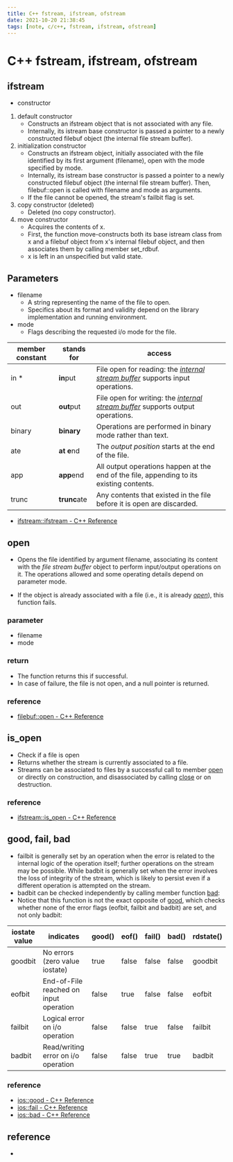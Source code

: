 ```yaml
---
title: C++ fstream, ifstream, ofstream
date: 2021-10-20 21:38:45
tags: [note, c/c++, fstream, ifstream, ofstream]
---
```


# C++ fstream, ifstream, ofstream

## ifstream
- constructor
1. default constructor
    - Constructs an ifstream object that is not associated with any file.
    - Internally, its istream base constructor is passed a pointer to a newly constructed filebuf object (the internal file stream buffer).
2. initialization constructor
    - Constructs an ifstream object, initially associated with the file identified by its first argument (filename), open with the mode specified by mode.
    - Internally, its istream base constructor is passed a pointer to a newly constructed filebuf object (the internal file stream buffer). Then, filebuf::open is called with filename and mode as arguments.
    - If the file cannot be opened, the stream's failbit flag is set.
3. copy constructor (deleted)
    - Deleted (no copy constructor).
4. move constructor
    - Acquires the contents of x.
    - First, the function move-constructs both its base istream class from x and a filebuf object from x's internal filebuf object, and then associates them by calling member set_rdbuf.
    - x is left in an unspecified but valid state.
<!--more-->
## Parameters
- filename
    - A string representing the name of the file to open.
    - Specifics about its format and validity depend on the library implementation and running environment.
- mode
    - Flags describing the requested i/o mode for the file.

| member constant | stands for | access |
| --- | --- | --- |
| in * | **in**put | File open for reading: the _[internal stream buffer](https://www.cplusplus.com/ifstream::rdbuf)_ supports input operations. |
| out | **out**put | File open for writing: the _[internal stream buffer](https://www.cplusplus.com/ifstream::rdbuf)_ supports output operations. |
| binary | **binary** | Operations are performed in binary mode rather than text. |
| ate | **at e**nd | The _output position_ starts at the end of the file. |
| app | **app**end | All output operations happen at the end of the file, appending to its existing contents. |
| trunc | **trunc**ate | Any contents that existed in the file before it is open are discarded. |

- [ifstream::ifstream - C++ Reference](https://www.cplusplus.com/reference/fstream/ifstream/ifstream/)

## open
- Opens the file identified by argument filename, associating its content with the _file stream buffer_ object to perform input/output operations on it. The operations allowed and some operating details depend on parameter mode.  
  
- If the object is already associated with a file (i.e., it is already _[open](https://www.cplusplus.com/filebuf::is_open)_), this function fails.
### parameter
- filename
- mode

### return
- The function returns this if successful.
- In case of failure, the file is not open, and a null pointer is returned.
### reference
- [filebuf::open - C++ Reference](https://www.cplusplus.com/reference/fstream/filebuf/open/)

## is_open
- Check if a file is open
- Returns whether the stream is currently associated to a file.  
- Streams can be associated to files by a successful call to member [open](https://www.cplusplus.com/ifstream::open) or directly on construction, and disassociated by calling [close](https://www.cplusplus.com/ifstream::close) or on destruction.

### reference
- [ifstream::is_open - C++ Reference](https://www.cplusplus.com/reference/fstream/ifstream/is_open/)

## good, fail, bad
- failbit is generally set by an operation when the error is related to the internal logic of the operation itself; further operations on the stream may be possible. While badbit is generally set when the error involves the loss of integrity of the stream, which is likely to persist even if a different operation is attempted on the stream.
- badbit can be checked independently by calling member function [bad](https://www.cplusplus.com/ios::bad):
- Notice that this function is not the exact opposite of [good](https://www.cplusplus.com/ios::good), which checks whether none of the error flags (eofbit, failbit and badbit) are set, and not only badbit:

|iostate value |indicates|good()|eof()|fail()|bad()|rdstate()|
|--- |--- |--- |--- |--- |--- |--- |
|goodbit|No errors (zero value iostate)|true|false|false|false|goodbit|
|eofbit|End-of-File reached on input operation|false|true|false|false|eofbit|
|failbit|Logical error on i/o operation|false|false|true|false|failbit|
|badbit|Read/writing error on i/o operation|false|false|true|true|badbit|



### reference
- [ios::good - C++ Reference](https://www.cplusplus.com/reference/ios/ios/good/)
- [ios::fail - C++ Reference](https://www.cplusplus.com/reference/ios/ios/fail/)
- [ios::bad - C++ Reference](https://www.cplusplus.com/reference/ios/ios/bad/)
## reference
- 